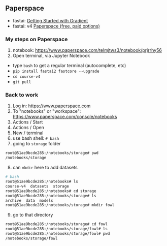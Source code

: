 
## Paperspace
- fastai: [Getting Started with Gradient](https://course.fast.ai/start_gradient.html)
- fastai: v4 [Paperspace (free, paid options)](https://forums.fast.ai/t/platform-paperspace-free-paid-options/65515)

### My steps on Paperspace
1.  notebook:  https://www.paperspace.com/telmjtws3/notebook/prjrrhy56
2.  Open terminal, via Jupyter Notebook
- type `bash` to get a regular terminal (autocomplete, etc)
- `pip install fastai2 fastcore --upgrade`
- `cd course-v4`
- `git pull`

### Back to work
1.  Log in:  https://www.paperspace.com
2.  To "notebooks" or "workspace":  https://www.paperspace.com/console/notebooks
3.  Actions / Start
4.  Actions / Open
5.  New / terminal
6.  use bash shell:  `# bash`
7.  going to `storage` folder
```bash
root@51ae9bcde285:/notebooks/storage# pwd
/notebooks/storage
```
8.  can `mkdir` here to add datasets
```bash
# bash
root@51ae9bcde285:/notebooks# ls
course-v4  datasets  storage
root@51ae9bcde285:/notebooks# cd storage
root@51ae9bcde285:/notebooks/storage# ls
archive  data  models
root@51ae9bcde285:/notebooks/storage# mkdir fowl
```
9.  go to that directory
```bash
root@51ae9bcde285:/notebooks/storage# cd fowl
root@51ae9bcde285:/notebooks/storage/fowl# ls
root@51ae9bcde285:/notebooks/storage/fowl# pwd
/notebooks/storage/fowl
```

